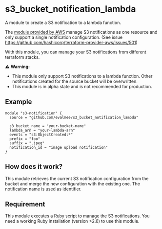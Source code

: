 # s3_bucket_notification_lambda

A module to create a S3 notification to a lambda function.

The [module provided by AWS](https://registry.terraform.io/providers/hashicorp/aws/latest/docs/resources/s3_bucket_notification) manage S3 notifications as one resource and only support a single notification configuration. (See issue https://github.com/hashicorp/terraform-provider-aws/issues/501)

With this module, you can manage your S3 notifications from different terraform stacks.

⚠️ **Warning:** 
- This module only support S3 notifications to a lambda function. Other notifications created for the source bucket will be overwritten.
- This module is in alpha state and is not recommended for production.


## Example

```hcl
module "s3-notification" {
  source = "github.com/evalmee/s3_bucket_notification_lambda"

  s3_bucket_name = "your-bucket-name"
  lambda_arn = "your-lambda-arn"
  events = "s3:ObjectCreated:*"
  prefix = "foo"
  suffix = ".jpeg"
  notification_id = "image upload notification"
}
```

## How does it work?

This module retrieves the current S3 notification configuration from the bucket and merge the new configuration with the existing one.
The notification name is used as identifier.

## Requirement
This module executes a Ruby script to manage the S3 notifications.
You need a working Ruby installation (version >2.6) to use this module.